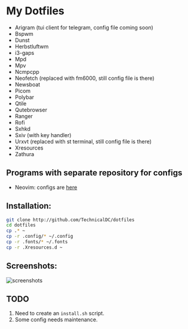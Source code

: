 # My Dotfiles

- Arigram (tui client for telegram, config file coming soon)
- Bspwm
- Dunst
- Herbstluftwm        
- i3-gaps
- Mpd
- Mpv
- Ncmpcpp
- Neofetch (replaced with fm6000, still config file is there)
- Newsboat
- Picom
- Polybar
- Qtile
- Qutebrowser
- Ranger
- Rofi
- Sxhkd
- Sxiv (with key handler)
- Urxvt (replaced with st terminal, still config file is there)
- Xresources
- Zathura

## Programs with separate repository for configs

- Neovim: configs are [here](https://github.com/TechnicalDC/NvConf)

## Installation:

```bash
git clone http://github.com/TechnicalDC/dotfiles
cd dotfiles
cp .* ~
cp -r .config/* ~/.config
cp -r .fonts/* ~/.fonts
cp -r .Xresources.d ~
```

## Screenshots:

![screenshots](https://github.com/TechnicalDC/dotfiles/blob/main/res/desktop.gif)

## TODO

1. Need to create an `install.sh` script.
2. Some config needs maintenance.

